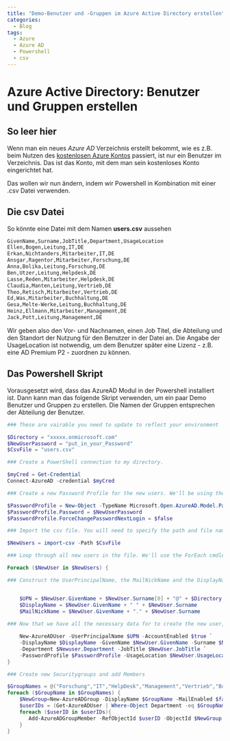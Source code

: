 ```yaml
---
title: "Demo-Benutzer und -Gruppen im Azure Active Directory erstellen"
categories:
  - Blog
tags:
  - Azure
  - Azure AD
  - Powershell
  - csv
---
```


# Azure Active Directory: Benutzer und Gruppen erstellen

## So leer hier

Wenn man ein neues *Azure AD* Verzeichnis erstellt bekommt, wie es z.B. beim Nutzen des [kostenlosen Azure Kontos](https://aka.ms/azure-free-trial) passiert, ist nur ein Benutzer im Verzeichnis. Das ist das Konto, mit dem man sein kostenloses Konto eingerichtet hat.

Das wollen wir nun ändern, indem wir Powershell in Kombination mit einer .csv Datei verwenden.

## Die csv Datei

So könnte eine Datei mit dem Namen **users.csv** aussehen

```sh
GivenName,Surname,JobTitle,Department,UsageLocation
Ellen,Bogen,Leitung,IT,DE
Erkan,Nichtanders,Mitarbeiter,IT,DE
Ansgar,Ragentor,Mitarbeiter,Forschung,DE
Anna,Bolika,Leitung,Forschung,DE
Ben,Utzer,Leitung,Helpdesk,DE
Lasse,Reden,Mitarbeiter,Helpdesk,DE
Claudia,Manten,Leitung,Vertrieb,DE
Theo,Retisch,Mitarbeiter,Vertrieb,DE
Ed,Was,Mitarbeiter,Buchhaltung,DE
Gesa,Melte-Werke,Leitung,Buchhaltung,DE
Heinz,Ellmann,Mitarbeiter,Management,DE
Jack,Pott,Leitung,Management,DE
```

Wir geben also den Vor- und Nachnamen, einen Job Titel, die Abteilung und den Standort der Nutzung für den Benutzer in der Datei an. Die Angabe der UsageLocation ist notwendig, um dem Benutzer später eine Lizenz - z.B. eine AD Premium P2 - zuordnen zu können.

## Das Powershell Skript

Vorausgesetzt wird, dass das AzureAD Modul in der Powershell installiert ist. Dann kann man das folgende Skript verwenden, um ein paar Demo Benutzer und Gruppen zu erstellen. Die Namen der Gruppen entsprechen der Abteilung der Benutzer.

```powershell
### These are vairable you need to update to reflect your environment

$Directory = "xxxxx.onmicrosoft.com"
$NewUserPassword = "put_in_your_Password"
$CsvFile = "users.csv"

### Create a PowerShell connection to my directory.

$myCred = Get-Credential
Connect-AzureAD -credential $myCred

### Create a new Password Profile for the new users. We'll be using the same password for all new users in this example

$PasswordProfile = New-Object -TypeName Microsoft.Open.AzureAD.Model.PasswordProfile
$PasswordProfile.Password = $NewUserPassword
$PasswordProfile.ForceChangePasswordNextLogin = $false

### Import the csv file. You will need to specify the path and file name of the CSV file in this cmdlet

$NewUsers = import-csv -Path $CsvFile

### Loop through all new users in the file. We'll use the ForEach cmdlet for this.

Foreach ($NewUser in $NewUsers) { 

### Construct the UserPrincipalName, the MailNickName and the DisplayName from the input data in the file 


    $UPN = $NewUser.GivenName + $NewUser.Surname[0] + "@" + $Directory
    $DisplayName = $NewUser.GivenName + " " + $NewUser.Surname
    $MailNickName = $NewUser.GivenName + "." + $NewUser.Surname
    
### Now that we have all the necessary data for to create the new user, we can execute the New-AzureADUser cmdlet  

    New-AzureADUser -UserPrincipalName $UPN -AccountEnabled $true `
    -DisplayName $DisplayName -GivenName $NewUser.GivenName -Surname $NewUser.Surname -MailNickName $MailNickName `
    -Department $Newuser.Department -JobTitle $NewUser.JobTitle `
    -PasswordProfile $PasswordProfile -UsageLocation $NewUser.UsageLocation
}

### Create new Securitygroups and add Members

$GroupNames = @("Forschung","IT","HelpDesk","Management","Vertrieb","Buchhaltung")
foreach ($GroupName in $GroupNames) {
    $NewGroup=New-AzureADGroup -DisplayName $GroupName -MailEnabled $false -SecurityEnabled $true -MailNickName "NotSet"
    $userIDs = (Get-AzureADUser | Where-Object Department -eq $GroupName).ObjectID 
    foreach ($userID in $userIDs){
       Add-AzureADGroupMember -RefObjectId $userID -ObjectId $NewGroup.ObjectID
    }
}
```
